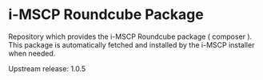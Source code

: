 # i-MSCP Roundcube Package 

Repository which provides the i-MSCP Roundcube package ( composer ). This package is automatically fetched and installed
by the i-MSCP installer when needed.

Upstream release: 1.0.5
